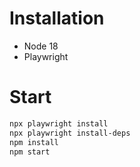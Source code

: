 # Installation
- Node 18
- Playwright

# Start
```sh 
npx playwright install 
npx playwright install-deps
npm install
npm start
```